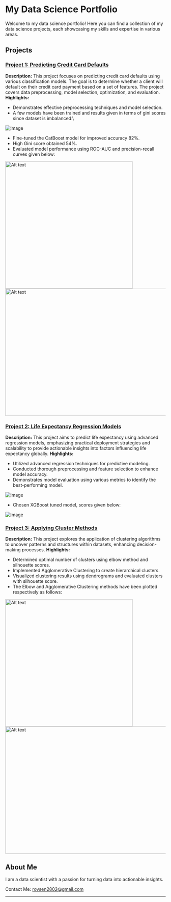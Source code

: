 # My Data Science Portfolio

Welcome to my data science portfolio! Here you can find a collection of my data science projects, each showcasing my skills and expertise in various areas.

## Projects

### [Project 1: Predicting Credit Card Defaults](https://github.com/yrovsen/default_credit_card)
**Description:** This project focuses on predicting credit card defaults using various classification models. The goal is to determine whether a client will default on their credit card payment based on a set of features. The project covers data preprocessing, model selection, optimization, and evaluation.
**Highlights:**
- Demonstrates effective preprocessing techniques and model selection.
- A few models have been trained and results given in terms of gini scores since dataset is imbalanced:\

![image](https://github.com/yrovsen/Portfolio/assets/137065696/a79b88fa-59c8-469a-9716-77dc40529f21)

- Fine-tuned the CatBoost model for improved accuracy 82%.
- High Gini score obtained 54%.
- Evaluated model performance using ROC-AUC and precision-recall curves given below:

<img src="https://github.com/yrovsen/Portfolio/assets/137065696/115b08e5-c657-43cc-87b9-e466482b6d05" alt="Alt text" width="400" height="400"> 
<img src="https://github.com/yrovsen/Portfolio/assets/137065696/268160e6-e1b8-4db7-b57e-41293ab3e4d2" alt="Alt text" width="600" height="400">



### [Project 2: Life Expectancy Regression Models](https://github.com/yrovsen/life_expectancy)
**Description:** This project aims to predict life expectancy using advanced regression models, emphasizing practical deployment strategies and scalability to provide actionable insights into factors influencing life expectancy globally.
**Highlights:**
- Utilized advanced regression techniques for predictive modeling.
- Conducted thorough preprocessing and feature selection to enhance model accuracy.
- Demonstrates model evaluation using various metrics to identify the best-performing model.

![image](https://github.com/yrovsen/Portfolio/assets/137065696/4800f10d-fa40-4628-85e7-cbd8e06f07eb)


- Chosen XGBoost tuned model, scores given below:

![image](https://github.com/yrovsen/Portfolio/assets/137065696/3ff93106-0cb6-4598-b6be-83dcde6f402a)


### [Project 3: Applying Cluster Methods](https://github.com/yrovsen/cluster_model)
**Description:** This project explores the application of clustering algorithms to uncover patterns and structures within datasets, enhancing decision-making processes.
**Highlights:**
- Determined optimal number of clusters using elbow method and silhouette scores.
- Implemented Agglomerative Clustering to create hierarchical clusters.
- Visualized clustering results using dendrograms and evaluated clusters with silhouette score.
- The Elbow and Agglomerative Clustering methods have been plotted respectively as follows:

<img src="https://github.com/yrovsen/Portfolio/assets/137065696/30dc0fd0-6c4b-46fe-b560-ba07b2005c7a" alt="Alt text" width="400" height="400"> 
<img src="https://github.com/yrovsen/Portfolio/assets/137065696/60a72602-1cbc-43e0-9de9-bbf99baf0c53" alt="Alt text" width="600" height="400">




## About Me

I am a data scientist with a passion for turning data into actionable insights.

Contact Me: rovsen2802@gmail.com

---
